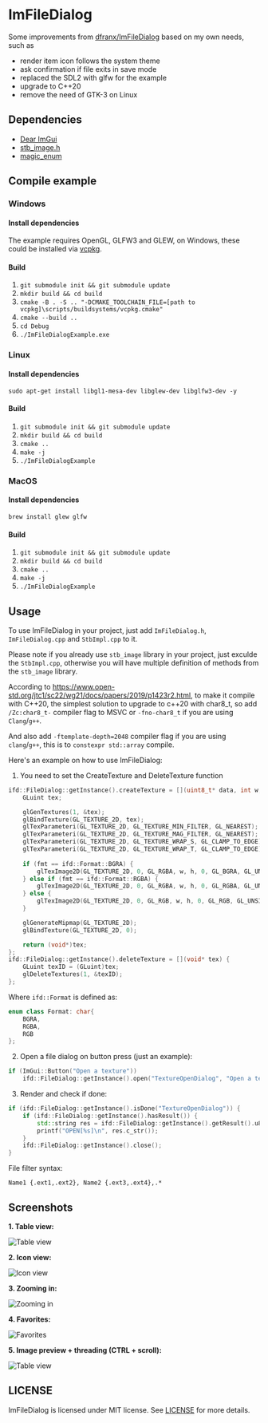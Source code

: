 # ImFileDialog

Some improvements from [dfranx/ImFileDialog](https://github.com/dfranx/ImFileDialog) based on my own needs, such as  

- render item icon follows the system theme
- ask confirmation if file exits in save mode
- replaced the SDL2 with glfw for the example
- upgrade to C++20
- remove the need of GTK-3 on Linux

## Dependencies

 * [Dear ImGui](https://github.com/ocornut/imgui/)
 * [stb_image.h](https://github.com/nothings/stb/blob/master/stb_image.h)
 * [magic_enum](https://github.com/Neargye/magic_enum)

## Compile example

### Windows

#### Install dependencies

The example requires OpenGL, GLFW3 and GLEW, on Windows, these could be installed via [vcpkg](https://github.com/microsoft/vcpkg?tab=readme-ov-file#using-vcpkg-with-cmake).

#### Build

1. `git submodule init && git submodule update`
2. `mkdir build && cd build`
3. `cmake -B . -S .. "-DCMAKE_TOOLCHAIN_FILE=[path to vcpkg]\scripts/buildsystems/vcpkg.cmake"`
4. `cmake --build ..`
5. `cd Debug`
6. `./ImFileDialogExample.exe`

### Linux

#### Install dependencies

`sudo apt-get install libgl1-mesa-dev libglew-dev libglfw3-dev -y`

#### Build

1. `git submodule init && git submodule update`
2. `mkdir build && cd build`
3. `cmake ..`
4. `make -j`
5. `./ImFileDialogExample`

### MacOS

#### Install dependencies

`brew install glew glfw`

#### Build

1. `git submodule init && git submodule update`
2. `mkdir build && cd build`
3. `cmake ..`
4. `make -j`
5. `./ImFileDialogExample`

## Usage
To use ImFileDialog in your project, just add `ImFileDialog.h`, `ImFileDialog.cpp` and `StbImpl.cpp` to it.

Please note if you already use `stb_image` library in your project, just exculde the `StbImpl.cpp`,
otherwise you will have multiple definition of methods from the `stb_image` library.

According to https://www.open-std.org/jtc1/sc22/wg21/docs/papers/2019/p1423r2.html,
to make it compile with C++20, the simplest solution to upgrade to c++20 with char8_t,
so add `/Zc:char8_t-` compiler flag to MSVC or `-fno-char8_t` if you are using `Clang`/`g++`.

And also add `-ftemplate-depth=2048` compiler flag if you are using `clang`/`g++`, this is to 
`constexpr std::array` compile.

Here's an example on how to use ImFileDialog:

1. You need to set the CreateTexture and DeleteTexture function
```c++
ifd::FileDialog::getInstance().createTexture = [](uint8_t* data, int w, int h, ifd::Format fmt) -> void* {
	GLuint tex;

	glGenTextures(1, &tex);
	glBindTexture(GL_TEXTURE_2D, tex);
	glTexParameteri(GL_TEXTURE_2D, GL_TEXTURE_MIN_FILTER, GL_NEAREST);
	glTexParameteri(GL_TEXTURE_2D, GL_TEXTURE_MAG_FILTER, GL_NEAREST);
	glTexParameteri(GL_TEXTURE_2D, GL_TEXTURE_WRAP_S, GL_CLAMP_TO_EDGE);
	glTexParameteri(GL_TEXTURE_2D, GL_TEXTURE_WRAP_T, GL_CLAMP_TO_EDGE);
	
	if (fmt == ifd::Format::BGRA) {
		glTexImage2D(GL_TEXTURE_2D, 0, GL_RGBA, w, h, 0, GL_BGRA, GL_UNSIGNED_BYTE, data);
	} else if (fmt == ifd::Format::RGBA) {
		glTexImage2D(GL_TEXTURE_2D, 0, GL_RGBA, w, h, 0, GL_RGBA, GL_UNSIGNED_BYTE, data);
	} else {
		glTexImage2D(GL_TEXTURE_2D, 0, GL_RGB, w, h, 0, GL_RGB, GL_UNSIGNED_BYTE, data);
	}

	glGenerateMipmap(GL_TEXTURE_2D);
	glBindTexture(GL_TEXTURE_2D, 0);

	return (void*)tex;
};
ifd::FileDialog::getInstance().deleteTexture = [](void* tex) {
	GLuint texID = (GLuint)tex;
	glDeleteTextures(1, &texID);
};
```

Where `ifd::Format` is defined as:

```c++
enum class Format: char{
	BGRA,
	RGBA,
	RGB
};
```

2. Open a file dialog on button press (just an example):
```c++
if (ImGui::Button("Open a texture"))
	ifd::FileDialog::getInstance().open("TextureOpenDialog", "Open a texture", "Image file (*.png;*.jpg;*.jpeg;*.bmp;*.tga){.png,.jpg,.jpeg,.bmp,.tga},.*");
```

3. Render and check if done:
```c++
if (ifd::FileDialog::getInstance().isDone("TextureOpenDialog")) {
	if (ifd::FileDialog::getInstance().hasResult()) {
		std::string res = ifd::FileDialog::getInstance().getResult().u8string();
		printf("OPEN[%s]\n", res.c_str());
	}
	ifd::FileDialog::getInstance().close();
}
```

File filter syntax:
```
Name1 {.ext1,.ext2}, Name2 {.ext3,.ext4},.*
```

## Screenshots
**1. Table view:**

![Table view](https://user-images.githubusercontent.com/30801537/107225799-8e5b3200-6a19-11eb-9847-ca2606205402.png)

**2. Icon view:**

![Icon view](https://user-images.githubusercontent.com/30801537/107225812-92874f80-6a19-11eb-9946-e7f1a183ce9b.png)

**3. Zooming in:**

![Zooming in](https://user-images.githubusercontent.com/30801537/107225830-9a46f400-6a19-11eb-8649-06de6287fdca.gif)

**4. Favorites:**

![Favorites](https://user-images.githubusercontent.com/30801537/107225862-a5018900-6a19-11eb-9bab-c6c928eab4af.gif)

**5. Image preview + threading (CTRL + scroll):**

![Table view](https://user-images.githubusercontent.com/30801537/107225891-afbc1e00-6a19-11eb-8551-6caa4c2173d1.gif)


## LICENSE
ImFileDialog is licensed under MIT license. See [LICENSE](./LICENSE) for more details. 